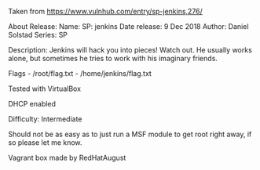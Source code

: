 Taken from https://www.vulnhub.com/entry/sp-jenkins,276/ 

About Release:
    Name: SP: jenkins
    Date release: 9 Dec 2018
    Author: Daniel Solstad
    Series: SP

Description:
Jenkins will hack you into pieces! Watch out. He usually works alone, but sometimes he tries to work with his imaginary friends.

Flags - /root/flag.txt - /home/jenkins/flag.txt

Tested with VirtualBox

DHCP enabled

Difficulty: Intermediate

Should not be as easy as to just run a MSF module to get root right away, if so please let me know.

Vagrant box made by RedHatAugust
